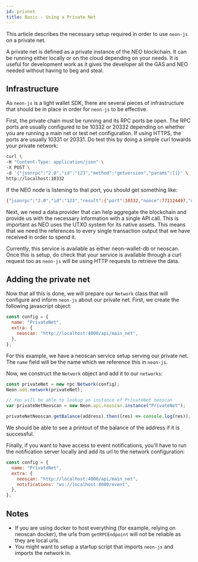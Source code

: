 ```yaml
---
id: privnet
title: Basic - Using a Private Net
---
```


This article describes the necessary setup required in order to use `neon-js` on
a private net.

A private net is defined as a private instance of the NEO blockchain. It can be
running either locally or on the cloud depending on your needs. It is useful for
development work as it gives the developer all the GAS and NEO needed without
having to beg and steal.

## Infrastructure

As `neon-js` is a light wallet SDK, there are several pieces of infrastructure
that should be in place in order for `neon-js` to be effective.

First, the private chain must be running and its RPC ports be open. The RPC
ports are usually configured to be 10332 or 20332 depending on whether you are
running a main net or test net configuration. If using HTTPS, the ports are
usually 10331 or 20331. Do test this by doing a simple curl towards your private
network:

```sh
curl \
-H "Content-Type: application/json" \
-X POST \
-d '{"jsonrpc":"2.0","id":"123","method":"getversion","params":[]}' \
http://localhost:10332
```

If the NEO node is listening to that port, you should get something like:

```sh
{"jsonrpc":"2.0","id":"123","result":{"port":10332,"nonce":771124497,"useragent":"\/NEO:2.7.3\/"}}
```

Next, we need a data provider that can help aggregate the blockchain and provide
us with the necessary information with a single API call. This is important as
NEO uses the UTXO system for its native assets. This means that we need the
references to every single transaction output that we have received in order to
spend it.

Currently, this service is available as either neon-wallet-db or neoscan. Once
this is setup, do check that your service is available through a curl request
too as `neon-js` will be using HTTP requests to retrieve the data.

## Adding the private net

Now that all this is done, we will prepare our `Network` class that will
configure and inform `neon-js` about our private net. First, we create the
following javascript object:

```js
const config = {
  name: "PrivateNet",
  extra: {
    neoscan: "http://localhost:4000/api/main_net",
  },
};
```

For this example, we have a neoscan service setup serving our private net. The
`name` field will be the name which we reference this in `neon-js`.

Now, we construct the `Network` object and add it to our `networks`:

```js
const privateNet = new rpc.Network(config);
Neon.add.network(privateNet);

// You will be able to lookup an instance of PrivateNet neoscan
var privateNetNeoscan = new Neon.api.neoscan.instance("PrivateNet");

privateNetNeoscan.getBalance(address).then((res) => console.log(res));
```

We should be able to see a printout of the balance of the address if it is
successful.

Finally, if you want to have access to event notifications, you'll have to run
the notification server locally and add its url to the network configuration:

```js
const config = {
  name: "PrivateNet",
  extra: {
    neoscan: "http://localhost:4000/api/main_net",
    notifications: "ws://localhost:8080/event",
  },
};
```

## Notes

- If you are using docker to host everything (for example, relying on neoscan
  docker), the urls from `getRPCEndpoint` will not be reliable as they are local
  urls.
- You might want to setup a startup script that imports `neon-js` and imports
  the network in.

